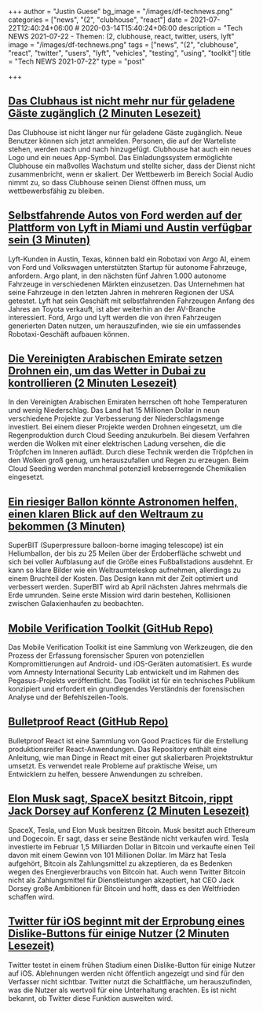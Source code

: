 +++
author = "Justin Guese"
bg_image = "/images/df-technews.png"
categories = ["news", "(2", "clubhouse", "react"]
date = 2021-07-22T12:40:24+06:00 # 2020-03-14T15:40:24+06:00
description = "Tech NEWS 2021-07-22 - Themen: (2, clubhouse, react, twitter, users, lyft"
image = "/images/df-technews.png"
tags = ["news", "(2", "clubhouse", "react", "twitter", "users", "lyft", "vehicles", "testing", "using", "toolkit"]
title = "Tech NEWS 2021-07-22"
type = "post"

+++

## [Das Clubhaus ist nicht mehr nur für geladene Gäste zugänglich (2 Minuten Lesezeit)](https://www.theverge.com/2021/7/21/22586845/clubhouse-open-beta-invite-access-android-ios?scrolla=5eb6d68b7fedc32c19ef33b4)

 Das Clubhouse ist nicht länger nur für geladene Gäste zugänglich. Neue Benutzer können sich jetzt anmelden. Personen, die auf der Warteliste stehen, werden nach und nach hinzugefügt. Clubhouse hat auch ein neues Logo und ein neues App-Symbol. Das Einladungssystem ermöglichte Clubhouse ein maßvolles Wachstum und stellte sicher, dass der Dienst nicht zusammenbricht, wenn er skaliert. Der Wettbewerb im Bereich Social Audio nimmt zu, so dass Clubhouse seinen Dienst öffnen muss, um wettbewerbsfähig zu bleiben.

## [Selbstfahrende Autos von Ford werden auf der Plattform von Lyft in Miami und Austin verfügbar sein (3 Minuten)](https://www.theverge.com/2021/7/21/22585764/ford-argo-lyft-autonomous-vehicles-robotaxi-miami-austin)

 Lyft-Kunden in Austin, Texas, können bald ein Robotaxi von Argo AI, einem von Ford und Volkswagen unterstützten Startup für autonome Fahrzeuge, anfordern. Argo plant, in den nächsten fünf Jahren 1.000 autonome Fahrzeuge in verschiedenen Märkten einzusetzen. Das Unternehmen hat seine Fahrzeuge in den letzten Jahren in mehreren Regionen der USA getestet. Lyft hat sein Geschäft mit selbstfahrenden Fahrzeugen Anfang des Jahres an Toyota verkauft, ist aber weiterhin an der AV-Branche interessiert. Ford, Argo und Lyft werden die von ihren Fahrzeugen generierten Daten nutzen, um herauszufinden, wie sie ein umfassendes Robotaxi-Geschäft aufbauen können.

## [Die Vereinigten Arabischen Emirate setzen Drohnen ein, um das Wetter in Dubai zu kontrollieren (2 Minuten Lesezeit)](https://interestingengineering.com/the-uae-is-using-drones-to-control-dubais-weather)

 In den Vereinigten Arabischen Emiraten herrschen oft hohe Temperaturen und wenig Niederschlag. Das Land hat 15 Millionen Dollar in neun verschiedene Projekte zur Verbesserung der Niederschlagsmenge investiert. Bei einem dieser Projekte werden Drohnen eingesetzt, um die Regenproduktion durch Cloud Seeding anzukurbeln. Bei diesem Verfahren werden die Wolken mit einer elektrischen Ladung versehen, die die Tröpfchen im Inneren auflädt. Durch diese Technik werden die Tröpfchen in den Wolken groß genug, um herauszufallen und Regen zu erzeugen. Beim Cloud Seeding werden manchmal potenziell krebserregende Chemikalien eingesetzt.

## [Ein riesiger Ballon könnte Astronomen helfen, einen klaren Blick auf den Weltraum zu bekommen (3 Minuten)](https://www.theguardian.com/science/2021/jul/21/enormous-balloon-superbit-could-help-astronomers-get-clear-view-of-space)

 SuperBIT (Superpressure balloon-borne imaging telescope) ist ein Heliumballon, der bis zu 25 Meilen über der Erdoberfläche schwebt und sich bei voller Aufblasung auf die Größe eines Fußballstadions ausdehnt. Er kann so klare Bilder wie ein Weltraumteleskop aufnehmen, allerdings zu einem Bruchteil der Kosten. Das Design kann mit der Zeit optimiert und verbessert werden. SuperBIT wird ab April nächsten Jahres mehrmals die Erde umrunden. Seine erste Mission wird darin bestehen, Kollisionen zwischen Galaxienhaufen zu beobachten.

## [Mobile Verification Toolkit (GitHub Repo)](https://github.com/mvt-project/mvt)

 Das Mobile Verification Toolkit ist eine Sammlung von Werkzeugen, die den Prozess der Erfassung forensischer Spuren von potenziellen Kompromittierungen auf Android- und iOS-Geräten automatisiert. Es wurde vom Amnesty International Security Lab entwickelt und im Rahmen des Pegasus-Projekts veröffentlicht. Das Toolkit ist für ein technisches Publikum konzipiert und erfordert ein grundlegendes Verständnis der forensischen Analyse und der Befehlszeilen-Tools.

## [Bulletproof React (GitHub Repo)](https://github.com/alan2207/bulletproof-react)

 Bulletproof React ist eine Sammlung von Good Practices für die Erstellung produktionsreifer React-Anwendungen. Das Repository enthält eine Anleitung, wie man Dinge in React mit einer gut skalierbaren Projektstruktur umsetzt. Es verwendet reale Probleme auf praktische Weise, um Entwicklern zu helfen, bessere Anwendungen zu schreiben.

## [Elon Musk sagt, SpaceX besitzt Bitcoin, rippt Jack Dorsey auf Konferenz (2 Minuten Lesezeit)](https://www.theverge.com/2021/7/21/22587390/spacex-tesla-bitcoin-musk-dorsey-ethereum-dogecoin)

 SpaceX, Tesla, und Elon Musk besitzen Bitcoin. Musk besitzt auch Ethereum und Dogecoin. Er sagt, dass er seine Bestände nicht verkaufen wird. Tesla investierte im Februar 1,5 Milliarden Dollar in Bitcoin und verkaufte einen Teil davon mit einem Gewinn von 101 Millionen Dollar. Im März hat Tesla aufgehört, Bitcoin als Zahlungsmittel zu akzeptieren, da es Bedenken wegen des Energieverbrauchs von Bitcoin hat. Auch wenn Twitter Bitcoin nicht als Zahlungsmittel für Dienstleistungen akzeptiert, hat CEO Jack Dorsey große Ambitionen für Bitcoin und hofft, dass es den Weltfrieden schaffen wird.

## [Twitter für iOS beginnt mit der Erprobung eines Dislike-Buttons für einige Nutzer (2 Minuten Lesezeit)](https://9to5mac.com/2021/07/21/twitter-downvote-button-testing/)

 Twitter testet in einem frühen Stadium einen Dislike-Button für einige Nutzer auf iOS. Ablehnungen werden nicht öffentlich angezeigt und sind für den Verfasser nicht sichtbar. Twitter nutzt die Schaltfläche, um herauszufinden, was die Nutzer als wertvoll für eine Unterhaltung erachten. Es ist nicht bekannt, ob Twitter diese Funktion ausweiten wird.

